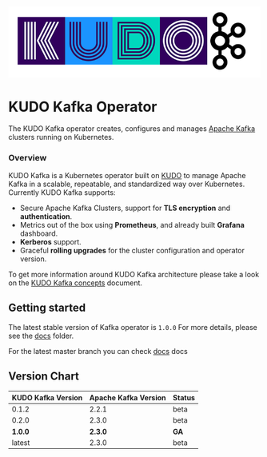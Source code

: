 ![kudo-kafka](./docs/latest/resources/images/kudo-kafka.png)

# KUDO Kafka Operator

The KUDO Kafka operator creates, configures and manages [Apache Kafka](https://kafka.apache.org/) clusters running on Kubernetes.

### Overview

KUDO Kafka is a Kubernetes operator built on [KUDO](kudo.dev) to manage Apache Kafka in a scalable, repeatable, and standardized way over Kubernetes. Currently KUDO Kafka supports:

- Secure Apache Kafka Clusters, support for **TLS  encryption** and **authentication**.
- Metrics out of the box using **Prometheus**, and already built **Grafana** dashboard.
- **Kerberos** support.
- Graceful **rolling upgrades** for the cluster configuration and operator version.

To get more information around KUDO Kafka architecture please take a look on the [KUDO Kafka concepts]() document.

## Getting started

The latest stable version of Kafka operator is `1.0.0`
For more details, please see the [docs](./docs/v1.0) folder.

For the latest master branch you can check  [docs](./docs/latest) docs 


## Version Chart

| KUDO Kafka Version | Apache Kafka Version | Status |
| ------------------ | -------------------- | ------ |
| 0.1.2              | 2.2.1                | beta   |
| 0.2.0              | 2.3.0                | beta   |
| **1.0.0**          | **2.3.0**            | **GA** |
| latest             | 2.3.0                | beta   |